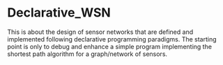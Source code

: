 # Declarative_WSN
This is about the design of sensor networks that are defined and implemented following declarative programming paradigms.
The starting point is only to debug and enhance a simple program implementing the shortest path algorithm for a graph/network of sensors.

